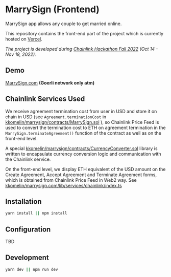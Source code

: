 # MarrySign (Frontend)
MarrySign app allows any couple to get married online.

This repository contains the front-end part of the project which is currently hosted on [Vercel](https://vercel.com/).

_The project is developed during [Chainlink Hackathon Fall 2022](https://hack.chain.link/) (Oct 14 - Nov 18, 2022)._

## Demo

[MarrySign.com](https://marrysign.com/) **(Goerli network only atm)**

## Chainlink Services Used

We receive agreement termination cost from user in USD and store it on chain in USD (see `Agreement.terminationCost` in [kkomelin/marrysign/contracts/MarrySign.sol](https://github.com/kkomelin/marrysign/contracts/MarrySign.sol) ), so Chainlink Price Feed is used to convert the termination cost to ETH on agreement termination in the `MarrySign.terminateAgreement()` function of the contract as well as on the front-end level.

A special [kkomelin/marrysign/contracts/CurrencyConverter.sol](https://github.com/kkomelin/marrysign/contracts/CurrencyConverter.sol) library is written to encapsulate currency conversion logic and communication with the Chainlink service.

On the front-end level, we display ETH equivalent of the USD amount on the Create Agreement, Accept Agreement and Terminate Agreement forms, which is obtained from Chainlink Price Feed in Web2 way. See [kkomelin/marrysign.com/lib/services/chainlink/index.ts](https://github.com/kkomelin/marrysign.com/lib/services/chainlink/index.ts)


## Installation

```bash
yarn install || npm install
```

## Configuration

TBD

## Development

```bash
yarn dev || npm run dev
```
